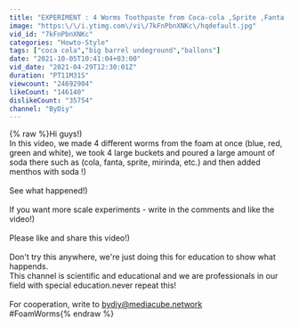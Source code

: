 ```yaml
---
title: "EXPERIMENT : 4 Worms Toothpaste from Coca-cola ,Sprite ,Fanta , Mirinda and MENTOS"
image: "https:\/\/i.ytimg.com\/vi\/7kFnPbnXNKc\/hqdefault.jpg"
vid_id: "7kFnPbnXNKc"
categories: "Howto-Style"
tags: ["coca cola","big barrel undeground","ballons"]
date: "2021-10-05T10:41:04+03:00"
vid_date: "2021-04-29T12:30:01Z"
duration: "PT11M31S"
viewcount: "24692904"
likeCount: "146140"
dislikeCount: "35754"
channel: "ByDiy"
---
```

{% raw %}Hi guys!)<br />In this video, we made 4 different worms from the foam at once (blue, red, green and white), we took 4 large buckets and poured a large amount of soda there such as (cola, fanta, sprite, mirinda, etc.) and then added menthos with soda !)<br /><br />See what happened!)<br /><br />If you want more scale experiments - write in the comments and like the video!)<br /><br />Please like and share this video!)<br /><br />Don't try this anywhere, we're just doing this for education to show what happends.<br />This channel is scientific and educational and we are professionals in our field with special education.never repeat this!<br /><br />For cooperation, write to bydiy@mediacube.network<br />#FoamWorms{% endraw %}
